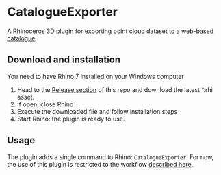 # CatalogueExporter

A Rhinoceros 3D plugin for exporting point cloud dataset to a [web-based catalogue](https://github.com/ibois-epfl/catalogue-explorer).

## Download and installation

You need to have Rhino 7 installed on your Windows computer

1. Head to the [Release section](https://github.com/ibois-epfl/catalogue-exporter/releases/) of this repo and download the latest *.rhi asset.
2. If open, close Rhino
3. Execute the downloaded file and follow installation steps
4. Start Rhino: the plugin is ready to use.

## Usage

The plugin adds a single command to Rhino: `CatalogueExporter`. For now, the use of this plugin is restricted to the workflow [described here](https://github.com/ibois-epfl/eesd-ibois-scanned-stones-dataset).